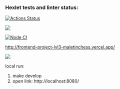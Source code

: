 ### Hexlet tests and linter status:
[![Actions Status](https://github.com/maletinchess/frontend-project-lvl3/workflows/hexlet-check/badge.svg)](https://github.com/maletinchess/frontend-project-lvl3/actions)

<a href="https://codeclimate.com/github/maletinchess/frontend-project-lvl3/maintainability"><img src="https://api.codeclimate.com/v1/badges/5cbb607581ea7f74caad/maintainability" /></a>

[![Node CI](https://github.com/maletinchess/frontend-project-lvl3/actions/workflows/nodejs.yml/badge.svg)](https://github.com/maletinchess/frontend-project-lvl3/actions)

http://frontend-project-lvl3-maletinchess.vercel.app/

<a href="https://asciinema.org/a/0ArKwKgQeCqk5EzfbwFXBLIb6" target="_blank"><img src="https://asciinema.org/a/0ArKwKgQeCqk5EzfbwFXBLIb6.svg" /></a>

local run:

1. make develop
2. open link: http://localhost:8080/
